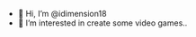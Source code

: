 - 👋 Hi, I’m @idimension18
- 👀 I’m interested in create some video games..

<!---
idimension18/idimension18 is a ✨ special ✨ repository because its `README.md` (this file) appears on your GitHub profile.
You can click the Preview link to take a look at your changes.
--->
